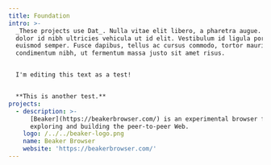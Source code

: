 ```yaml
---
title: Foundation
intro: >-
  _These projects use Dat_. Nulla vitae elit libero, a pharetra augue. Nullam id
  dolor id nibh ultricies vehicula ut id elit. Vestibulum id ligula porta felis
  euismod semper. Fusce dapibus, tellus ac cursus commodo, tortor mauris
  condimentum nibh, ut fermentum massa justo sit amet risus.


  I'm editing this text as a test!


  **This is another test.**
projects:
  - description: >-
      [Beaker](https://beakerbrowser.com/) is an experimental browser for
      exploring and building the peer-to-peer Web.
    logo: /../../beaker-logo.png
    name: Beaker Browser
    website: 'https://beakerbrowser.com/'
---
```


